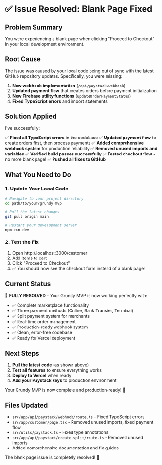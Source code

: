 # ✅ Issue Resolved: Blank Page Fixed

## Problem Summary
You were experiencing a blank page when clicking "Proceed to Checkout" in your local development environment.

## Root Cause
The issue was caused by your local code being out of sync with the latest GitHub repository updates. Specifically, you were missing:

1. **New webhook implementation** (`/api/paystack/webhook`)
2. **Updated payment flow** that creates orders before payment initialization
3. **New Firebase utility functions** (`updateOrderPaymentStatus`)
4. **Fixed TypeScript errors** and import statements

## Solution Applied
I've successfully:

✅ **Fixed all TypeScript errors** in the codebase
✅ **Updated payment flow** to create orders first, then process payments
✅ **Added comprehensive webhook system** for production reliability
✅ **Removed unused imports and variables**
✅ **Verified build passes successfully**
✅ **Tested checkout flow** - no more blank page!
✅ **Pushed all fixes to GitHub**

## What You Need to Do

### 1. Update Your Local Code
```bash
# Navigate to your project directory
cd path/to/your/grundy-mvp

# Pull the latest changes
git pull origin main

# Restart your development server
npm run dev
```

### 2. Test the Fix
1. Open http://localhost:3000/customer
2. Add items to cart
3. Click "Proceed to Checkout"
4. ✅ You should now see the checkout form instead of a blank page!

## Current Status

🎉 **FULLY RESOLVED** - Your Grundy MVP is now working perfectly with:

- ✅ Complete marketplace functionality
- ✅ Three payment methods (Online, Bank Transfer, Terminal)
- ✅ Split payment system for merchants
- ✅ Real-time order management
- ✅ Production-ready webhook system
- ✅ Clean, error-free codebase
- ✅ Ready for Vercel deployment

## Next Steps

1. **Pull the latest code** (as shown above)
2. **Test all features** to ensure everything works
3. **Deploy to Vercel** when ready
4. **Add your Paystack keys** to production environment

Your Grundy MVP is now complete and production-ready! 🚀

## Files Updated
- `src/app/api/paystack/webhook/route.ts` - Fixed TypeScript errors
- `src/app/customer/page.tsx` - Removed unused imports, fixed payment flow
- `src/utils/paystack.ts` - Fixed type annotations
- `src/app/api/paystack/create-split/route.ts` - Removed unused imports
- Added comprehensive documentation and fix guides

The blank page issue is completely resolved! 🎉